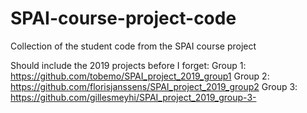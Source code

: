 # SPAI-course-project-code
Collection of the student code from the SPAI course project


Should include the 2019 projects before I forget:
Group 1: https://github.com/tobemo/SPAI_project_2019_group1
Group 2: https://github.com/florisjanssens/SPAI_project_2019_group2
Group 3: https://github.com/gillesmeyhi/SPAI_project_2019_group-3-
